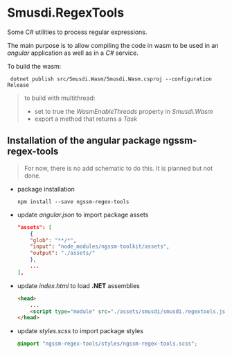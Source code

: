 # Smusdi.RegexTools

Some C# utilities to process regular expressions.

The main purpose is to allow compiling the code in wasm to be used in an *angular* application as well as in a *C#* service.

To build the wasm:

```
 dotnet publish src/Smusdi.Wasm/Smusdi.Wasm.csproj --configuration Release
```

> to build with multithread:
>  - set to true the *WasmEnableThreads* property in *Smusdi.Wasm*
>  - export a method that returns a *Task*
 
## Installation of the angular package ngssm-regex-tools

> For now, there is no add schematic to do this.
> It is planned but not done.

- package installation
    ```
    npm install --save ngssm-regex-tools
    ```
- update *angular.json* to import package assets
    ```json
    "assets": [
        {
        "glob": "**/*",
        "input": "node_modules/ngssm-toolkit/assets",
        "output": "./assets/"
        },
        ...
    ],
    ```

- update *index.html* to load **.NET** assemblies
    ```html
    <head>
        ...
        <script type="module" src="./assets/smusdi/smusdi.regextools.js"></script>
    </head>
    ```

- update *styles.scss* to import package styles
    ```scss
    @import "ngssm-regex-tools/styles/ngssm-regex-tools.scss";
    ```
